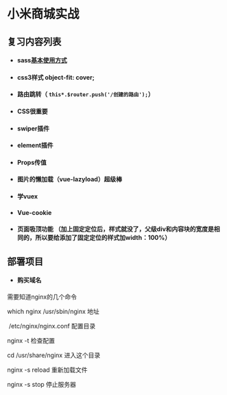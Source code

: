 # 					小米商城实战

## 	复习内容列表

- #### sass[基本使用方式](https://www.sass.hk/docs/)

- #### css3样式  object-fit: cover;

- #### 路由跳转（ `this*.$router.push('/创建的路由');`）

- #### CSS很重要

- #### swiper插件

- #### element插件

- #### Props传值

- #### 图片的懒加载（vue-lazyload）超级棒

- #### 学vuex

- #### Vue-cookie

- #### 页面吸顶功能 （加上固定定位后，样式就没了，父级div和内容块的宽度是相同的，所以要给添加了固定定位的样式加width：100%）





## 部署项目

- #### 购买域名





需要知道nginx的几个命令

which nginx    /usr/sbin/nginx    地址

​						/etc/nginx/nginx.conf   配置目录

nginx  -t   检查配置

cd /usr/share/nginx  进入这个目录



nginx   -s   reload 重新加载文件

nginx   -s    stop  停止服务器 